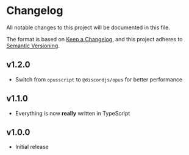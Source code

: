 # Changelog

All notable changes to this project will be documented in this file.

The format is based on [Keep a Changelog](https://keepachangelog.com/en/1.1.0/), and this project adheres to [Semantic Versioning](https://semver.org/spec/v2.0.0.html).

## v1.2.0

- Switch from `opusscript` to `@discordjs/opus` for better performance

## v1.1.0

- Everything is now **really** written in TypeScript

## v1.0.0

- Initial release
